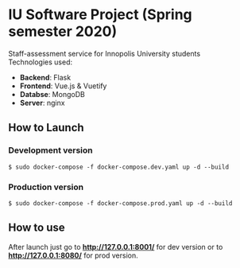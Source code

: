 # IU Software Project (Spring semester 2020)
Staff-assessment service for Innopolis University students  
Technologies used:  
* **Backend**: Flask
* **Frontend**: Vue.js & Vuetify
* **Databse**: MongoDB
* **Server**: nginx

## How to Launch
### Development version
    $ sudo docker-compose -f docker-compose.dev.yaml up -d --build
### Production version
    $ sudo docker-compose -f docker-compose.prod.yaml up -d --build 

## How to use
After launch just go to **http://127.0.0.1:8001/** for dev version
or to **http://127.0.0.1:8080/** for prod version.  